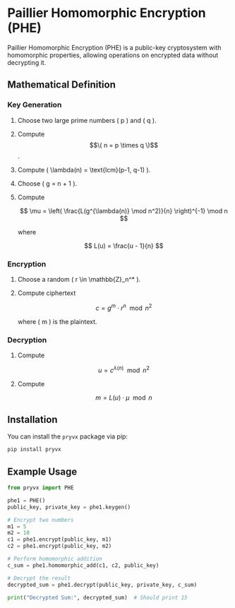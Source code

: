 # Paillier Homomorphic Encryption (PHE)

Paillier Homomorphic Encryption (PHE) is a public-key cryptosystem with homomorphic properties, allowing operations on encrypted data without decrypting it.

## Mathematical Definition

### Key Generation
1. Choose two large prime numbers \( p \) and \( q \).
2. Compute $$\( n = p \times q \)$$.
3. Compute \( \lambda(n) = \text{lcm}(p-1, q-1) \).
4. Choose \( g = n + 1 \).
5. Compute 

   $$ 
   \mu = \left( \frac{L(g^{\lambda(n)} \mod n^2)}{n} \right)^{-1} \mod n 
   $$

   where 

   $$
   L(u) = \frac{u - 1}{n} 
   $$

### Encryption
1. Choose a random \( r \in \mathbb{Z}_n^* \).
2. Compute ciphertext 

   $$ 
   c = g^m \cdot r^n \mod n^2 
   $$

   where \( m \) is the plaintext.

### Decryption
1. Compute 

   $$ 
   u = c^{\lambda(n)} \mod n^2 
   $$

2. Compute 

   $$ 
   m = L(u) \cdot \mu \mod n 
   $$

## Installation

You can install the `pryvx` package via pip:

```sh
pip install pryvx
```

## Example Usage

```python
from pryvx import PHE

phe1 = PHE()
public_key, private_key = phe1.keygen()

# Encrypt two numbers
m1 = 5
m2 = 10
c1 = phe1.encrypt(public_key, m1)
c2 = phe1.encrypt(public_key, m2)

# Perform homomorphic addition
c_sum = phe1.homomorphic_add(c1, c2, public_key)

# Decrypt the result
decrypted_sum = phe1.decrypt(public_key, private_key, c_sum)

print("Decrypted Sum:", decrypted_sum)  # Should print 15
